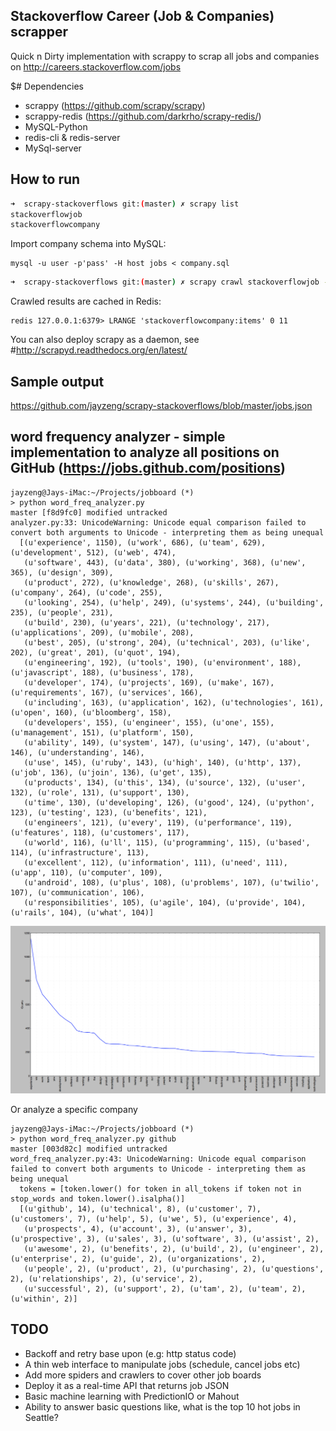 ## Stackoverflow Career (Job & Companies) scrapper

Quick n Dirty implementation with scrappy to scrap all jobs and companies on http://careers.stackoverflow.com/jobs

$# Dependencies
- scrappy (https://github.com/scrapy/scrapy)
- scrappy-redis (https://github.com/darkrho/scrapy-redis/)
- MySQL-Python
- redis-cli & redis-server
- MySql-server

## How to run
```bash
➜  scrapy-stackoverflows git:(master) ✗ scrapy list
stackoverflowjob
stackoverflowcompany
```

Import company schema into MySQL:
```
mysql -u user -p'pass' -H host jobs < company.sql
```

```bash
➜  scrapy-stackoverflows git:(master) ✗ scrapy crawl stackoverflowjob -o test.json -t json
```

Crawled results are cached in Redis:
```
redis 127.0.0.1:6379> LRANGE 'stackoverflowcompany:items' 0 11
```

You can also deploy scrapy as a daemon, see #http://scrapyd.readthedocs.org/en/latest/

## Sample output
https://github.com/jayzeng/scrapy-stackoverflows/blob/master/jobs.json

## word frequency analyzer - simple implementation to analyze all positions on GitHub (https://jobs.github.com/positions)
```
jayzeng@Jays-iMac:~/Projects/jobboard (*)
> python word_freq_analyzer.py                                                                                                                                                                                      master [f8d9fc0] modified untracked
analyzer.py:33: UnicodeWarning: Unicode equal comparison failed to convert both arguments to Unicode - interpreting them as being unequal
  [(u'experience', 1150), (u'work', 686), (u'team', 629), (u'development', 512), (u'web', 474),
   (u'software', 443), (u'data', 380), (u'working', 368), (u'new', 365), (u'design', 309),
   (u'product', 272), (u'knowledge', 268), (u'skills', 267), (u'company', 264), (u'code', 255),
   (u'looking', 254), (u'help', 249), (u'systems', 244), (u'building', 235), (u'people', 231),
   (u'build', 230), (u'years', 221), (u'technology', 217), (u'applications', 209), (u'mobile', 208),
   (u'best', 205), (u'strong', 204), (u'technical', 203), (u'like', 202), (u'great', 201), (u'quot', 194),
   (u'engineering', 192), (u'tools', 190), (u'environment', 188), (u'javascript', 188), (u'business', 178),
   (u'developer', 174), (u'projects', 169), (u'make', 167), (u'requirements', 167), (u'services', 166),
   (u'including', 163), (u'application', 162), (u'technologies', 161), (u'open', 160), (u'bloomberg', 158),
   (u'developers', 155), (u'engineer', 155), (u'one', 155), (u'management', 151), (u'platform', 150),
   (u'ability', 149), (u'system', 147), (u'using', 147), (u'about', 146), (u'understanding', 146),
   (u'use', 145), (u'ruby', 143), (u'high', 140), (u'http', 137), (u'job', 136), (u'join', 136), (u'get', 135),
   (u'products', 134), (u'this', 134), (u'source', 132), (u'user', 132), (u'role', 131), (u'support', 130),
   (u'time', 130), (u'developing', 126), (u'good', 124), (u'python', 123), (u'testing', 123), (u'benefits', 121),
   (u'engineers', 121), (u'every', 119), (u'performance', 119), (u'features', 118), (u'customers', 117),
   (u'world', 116), (u'll', 115), (u'programming', 115), (u'based', 114), (u'infrastructure', 113),
   (u'excellent', 112), (u'information', 111), (u'need', 111), (u'app', 110), (u'computer', 109),
   (u'android', 108), (u'plus', 108), (u'problems', 107), (u'twilio', 107), (u'communication', 106),
   (u'responsibilities', 105), (u'agile', 104), (u'provide', 104), (u'rails', 104), (u'what', 104)]
```
![word frequency](freq_plot.png)

Or analyze a specific company
```
jayzeng@Jays-iMac:~/Projects/jobboard (*)
> python word_freq_analyzer.py github                                                                                                                                                                     master [003d82c] modified untracked
word_freq_analyzer.py:43: UnicodeWarning: Unicode equal comparison failed to convert both arguments to Unicode - interpreting them as being unequal
  tokens = [token.lower() for token in all_tokens if token not in stop_words and token.lower().isalpha()]
  [(u'github', 14), (u'technical', 8), (u'customer', 7), (u'customers', 7), (u'help', 5), (u'we', 5), (u'experience', 4),
   (u'prospects', 4), (u'account', 3), (u'answer', 3), (u'prospective', 3), (u'sales', 3), (u'software', 3), (u'assist', 2),
   (u'awesome', 2), (u'benefits', 2), (u'build', 2), (u'engineer', 2), (u'enterprise', 2), (u'guide', 2), (u'organizations', 2),
   (u'people', 2), (u'product', 2), (u'purchasing', 2), (u'questions', 2), (u'relationships', 2), (u'service', 2),
   (u'successful', 2), (u'support', 2), (u'tam', 2), (u'team', 2), (u'within', 2)]
```

## TODO
- Backoff and retry base upon (e.g: http status code)
- A thin web interface to manipulate jobs (schedule, cancel jobs etc)
- Add more spiders and crawlers to cover other job boards
- Deploy it as a real-time API that returns job JSON
- Basic machine learning with PredictionIO or Mahout
- Ability to answer basic questions like, what is the top 10 hot jobs in Seattle?

